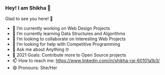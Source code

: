 ### Hey! I am Shikha 👋
Glad to see you here! 🤩


- 🔭 I’m currently working on Web Design Projects
- 🌱 I’m currently learning Data Structures and Algorithms
- 👯 I’m looking to collaborate on Interesting Web Projects
- 🤔 I’m looking for help with Competitive Programming
- 💬 Ask me about Anything 🤓
- 🥅 2021 Goals: Contribute more to Open Source projects
- 📫 How to reach me: https://www.linkedin.com/in/shikha-rai-60101a1b3/
- 😄 Pronouns: She/Her

